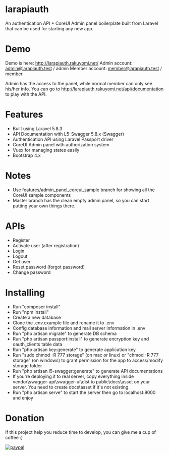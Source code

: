 # larapiauth
An authentication API + CoreUI Admin panel boilerplate built from Laravel that can be used for starting any new app.

# Demo
Demo is here: http://larapiauth.rakuyomi.net/
Admin account: admin@larapiauth.test / admin
Member account: member@larapiauth.test / member

Admin has the access to the panel, while normal member can only see his/her info.
You can go to http://larapiauth.rakuyomi.net/api/documentation to play with the API.

# Features
- Built using Laravel 5.8.3
- API Documentation with L5-Swagger 5.8.x (Swagger)
- Authentication API using Laravel Passport driver
- CoreUI Admin panel with authorization system
- Vuex for managing states easily
- Bootstrap 4.x

# Notes
- Use features/admin_panel_coreui_sample branch for showing all the CoreUI sample components
- Master branch has the clean empty admin panel, so you can start putting your own things there.

# APIs
- Register
- Activate user (after registration)
- Login
- Logout
- Get user
- Reset password (forgot password)
- Change password

# Installing
- Run "composer install"
- Run "npm install"
- Create a new database
- Clone the .env.example file and rename it to .env
- Config database information and mail server information in .env
- Run "php artisan migrate" to generate DB schema
- Run "php artisan passport:install" to generate encryption key and oauth_clients table data
- Run "php artisan key:generate" to generate application key
- Run "sudo chmod -R 777 storage" (on mac or linux) or "chmod -R 777 storage" (on windows) to grant permission for the app to access/modify storage folder
- Run "php artisan l5-swagger:generate" to generate API documentations
- If you're deploying it to real server, copy everything inside vendor\swagger-api\swagger-ui\dist to public\docs\asset on your server. You need to create docs\asset if it's not existing.
- Run "php artisan serve" to start the server then go to localhost:8000 and enjoy 

# Donation
If this project help you reduce time to develop, you can give me a cup of coffee :)

[![paypal](https://www.paypalobjects.com/en_US/i/btn/btn_donateCC_LG.gif)](https://www.paypal.com/cgi-bin/webscr?cmd=_s-xclick&hosted_button_id=7CXCQS83WU9EY)
